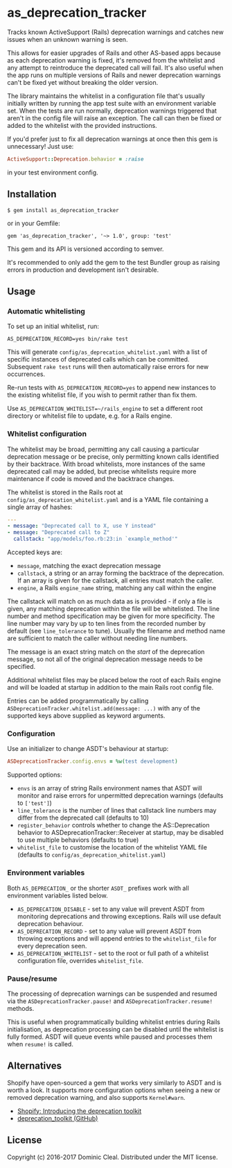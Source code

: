 # as_deprecation_tracker

Tracks known ActiveSupport (Rails) deprecation warnings and catches new issues
when an unknown warning is seen.

This allows for easier upgrades of Rails and other AS-based apps because as
each deprecation warning is fixed, it's removed from the whitelist and any
attempt to reintroduce the deprecated call will fail. It's also useful when the
app runs on multiple versions of Rails and newer deprecation warnings can't be
fixed yet without breaking the older version.

The library maintains the whitelist in a configuration file that's usually
initially written by running the app test suite with an environment variable
set. When the tests are run normally, deprecation warnings triggered that
aren't in the config file will raise an exception. The call can then be fixed
or added to the whitelist with the provided instructions.

If you'd prefer just to fix all deprecation warnings at once then this gem is
unnecessary! Just use:

```ruby
ActiveSupport::Deprecation.behavior = :raise
```

in your test environment config.

## Installation

    $ gem install as_deprecation_tracker

or in your Gemfile:

    gem 'as_deprecation_tracker', '~> 1.0', group: 'test'

This gem and its API is versioned according to semver.

It's recommended to only add the gem to the test Bundler group as raising
errors in production and development isn't desirable.

## Usage

### Automatic whitelisting

To set up an initial whitelist, run:

    AS_DEPRECATION_RECORD=yes bin/rake test

This will generate `config/as_deprecation_whitelist.yaml` with a list of
specific instances of deprecated calls which can be committed. Subsequent `rake
test` runs will then automatically raise errors for new occurrences.

Re-run tests with `AS_DEPRECATION_RECORD=yes` to append new instances to the
existing whitelist file, if you wish to permit rather than fix them.

Use `AS_DEPRECATION_WHITELIST=~/rails_engine` to set a different root directory
or whitelist file to update, e.g. for a Rails engine.

### Whitelist configuration

The whitelist may be broad, permitting any call causing a particular
deprecation message or be precise, only permitting known calls identified by
their backtrace. With broad whitelists, more instances of the same deprecated
call may be added, but precise whitelists require more maintenance if code is
moved and the backtrace changes.

The whitelist is stored in the Rails root at
`config/as_deprecation_whitelist.yaml` and is a YAML file containing a single
array of hashes:

```yaml
---
- message: "Deprecated call to X, use Y instead"
- message: "Deprecated call to Z"
  callstack: "app/models/foo.rb:23:in `example_method'"
```

Accepted keys are:

* `message`, matching the exact deprecation message
* `callstack`, a string or an array forming the backtrace of the deprecation.
  If an array is given for the callstack, all entries must match the caller.
* `engine`, a Rails `engine_name` string, matching any call within the engine

The callstack will match on as much data as is provided - if only a file is
given, any matching deprecation within the file will be whitelisted. The line
number and method specification may be given for more specificity. The line
number may vary by up to ten lines from the recorded number by default (see
`line_tolerance` to tune). Usually the filename and method name are sufficient
to match the caller without needing line numbers.

The message is an exact string match on the _start_ of the deprecation message,
so not all of the original deprecation message needs to be specified.

Additional whitelist files may be placed below the root of each Rails engine
and will be loaded at startup in addition to the main Rails root config file.

Entries can be added programmatically by calling
`ASDeprecationTracker.whitelist.add(message: ...)` with any of the supported
keys above supplied as keyword arguments.

### Configuration

Use an initializer to change ASDT's behaviour at startup:

```ruby
ASDeprecationTracker.config.envs = %w(test development)
```

Supported options:

* `envs` is an array of string Rails environment names that ASDT will monitor
  and raise errors for unpermitted deprecation warnings (defaults to
  `['test']`)
* `line_tolerance` is the number of lines that callstack line numbers may
  differ from the deprecated call (defaults to 10)
* `register_behavior` controls whether to change the AS::Deprecation behavior
  to ASDeprecationTracker::Receiver at startup, may be disabled to use multiple
  behaviors (defaults to true)
* `whitelist_file` to customise the location of the whitelist YAML file
  (defaults to `config/as_deprecation_whitelist.yaml`)

### Environment variables

Both `AS_DEPRECATION_` or the shorter `ASDT_` prefixes work with all
environment variables listed below.

* `AS_DEPRECATION_DISABLE` - set to any value will prevent ASDT from monitoring
  deprecations and throwing exceptions. Rails will use default deprecation
  behaviour.
* `AS_DEPRECATION_RECORD` - set to any value will prevent ASDT from throwing
  exceptions and will append entries to the `whitelist_file` for every
  deprecation seen.
* `AS_DEPRECATION_WHITELIST` - set to the root or full path of a whitelist
  configuration file, overrides `whitelist_file`.

### Pause/resume

The processing of deprecation warnings can be suspended and resumed via the
`ASDeprecationTracker.pause!` and `ASDeprecationTracker.resume!` methods.

This is useful when programmatically building whitelist entries during Rails
initialisation, as deprecation processing can be disabled until the whitelist
is fully formed. ASDT will queue events while paused and processes them when
`resume!` is called.

## Alternatives

Shopify have open-sourced a gem that works very similarly to ASDT and is worth
a look. It supports more configuration options when seeing a new or removed
deprecation warning, and also supports `Kernel#warn`.

* [Shopify: Introducing the deprecation toolkit](https://engineering.shopify.com/blogs/engineering/introducing-the-deprecation-toolkit)
* [deprecation_toolkit (GitHub)](https://github.com/shopify/deprecation_toolkit)

## License

Copyright (c) 2016-2017 Dominic Cleal.  Distributed under the MIT license.
